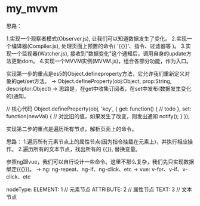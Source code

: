 # my_mvvm

思路：

1.实现一个观察者模式(Observer.js), 让我们可以知道数据发生了变化。
2.实现一个编译器(Compiler.js), 处理页面上预置的命令( '{{}}'、指令、过滤器等 )。
3.实现一个监视器(Watcher.js), 接收到"数据变化"这个通知后，调用自身的update方法更新dom。
4.实现一个MVVM实例(MVVM.js)，组合各部分功能，作为入口。


实现第一步的重点是es5的Object.defineproperty方法，它允许我们重新定义对象的get/set方法。
→ Object.defineProperty(obj:Object, prop:String, descriptor:Object)
→ 思路是，在get中收集订阅者，在set中发布(数据发生变化的)通知。

// 核心代码
Object.defineProperty(obj, 'key', {
  get: function() {
      // todo
  },
  set: function(newVal) {
      // 对比旧的值，如果发生了改变，则发出通知
      notify();
  }
});


实现第二步的重点是遍历所有节点，解析页面上的命令。

思路：
1.遍历所有元素节点上的属性节点(因为指令挂载在元素上)，并执行相应操作。
2.遍历所有的文本节点，找出所有的 {{}}, 替换变量。

参照ng跟vue，我们可以自行设计一些命令。这里不那么复杂，我们先只实现数据绑定({{}})。
→ ng: ng-repeat、ng-if、ng-click、etc
→ vue: v-for、v-if、v-click、etc

nodeType:
ELEMENT: 1 // 元素节点
ATTRIBUTE: 2 // 属性节点
TEXT: 3 // 文本节点
